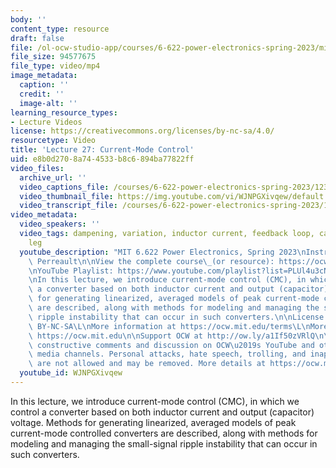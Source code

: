 ```yaml
---
body: ''
content_type: resource
draft: false
file: /ol-ocw-studio-app/courses/6-622-power-electronics-spring-2023/mit6_622s23_lecture_27_360p_16_9.mp4
file_size: 94577675
file_type: video/mp4
image_metadata:
  caption: ''
  credit: ''
  image-alt: ''
learning_resource_types:
- Lecture Videos
license: https://creativecommons.org/licenses/by-nc-sa/4.0/
resourcetype: Video
title: 'Lecture 27: Current-Mode Control'
uid: e8b0d270-8a74-4533-b8c6-894ba77822ff
video_files:
  archive_url: ''
  video_captions_file: /courses/6-622-power-electronics-spring-2023/123jNGP0lbJVrIsApzpsz3HQOcpQXsU4o_transcript.webvtt
  video_thumbnail_file: https://img.youtube.com/vi/WJNPGXivqew/default.jpg
  video_transcript_file: /courses/6-622-power-electronics-spring-2023/123jNGP0lbJVrIsApzpsz3HQOcpQXsU4o_transcript.pdf
video_metadata:
  video_speakers: ''
  video_tags: dampening, variation, inductor current, feedback loop, capacitor, damping
    leg
  youtube_description: "MIT 6.622 Power Electronics, Spring 2023\nInstructor: David\
    \ Perreault\n\nView the complete course\_(or resource): https://ocw.mit.edu/courses/6-622-power-electronics-spring-2023/\L\
    \nYouTube Playlist: https://www.youtube.com/playlist?list=PLUl4u3cNGP62UTc77mJoubhDELSC8lfR0\n\
    \nIn this lecture, we introduce current-mode control (CMC), in which we control\
    \ a converter based on both inductor current and output (capacitor) voltage. Methods\
    \ for generating linearized, averaged models of peak current-mode controlled converters\
    \ are described, along with methods for modeling and managing the small-signal\
    \ ripple instability that can occur in such converters.\n\nLicense: Creative Commons\
    \ BY-NC-SA\L\nMore information at https://ocw.mit.edu/terms\L\nMore courses at\
    \ https://ocw.mit.edu\n\nSupport OCW at http://ow.ly/a1If50zVRlQ\n\nWe encourage\
    \ constructive comments and discussion on OCW\u2019s YouTube and other social\
    \ media channels. Personal attacks, hate speech, trolling, and inappropriate comments\
    \ are not allowed and may be removed. More details at https://ocw.mit.edu/comments.\n"
  youtube_id: WJNPGXivqew
---
```

In this lecture, we introduce current-mode control (CMC), in which we control a converter based on both inductor current and output (capacitor) voltage. Methods for generating linearized, averaged models of peak current-mode controlled converters are described, along with methods for modeling and managing the small-signal ripple instability that can occur in such converters.